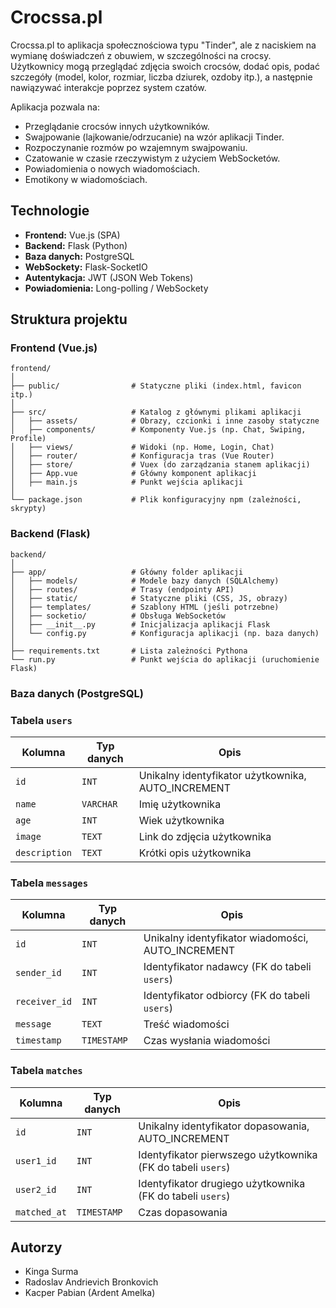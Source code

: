 # Crocssa.pl 

Crocssa.pl to aplikacja społecznościowa typu "Tinder", ale z naciskiem na wymianę doświadczeń z obuwiem, w szczególności na crocsy. Użytkownicy mogą przeglądać zdjęcia swoich crocsów, dodać opis, podać szczegóły (model, kolor, rozmiar, liczba dziurek, ozdoby itp.), a następnie nawiązywać interakcje poprzez system czatów.

Aplikacja pozwala na:
- Przeglądanie crocsów innych użytkowników.
- Swajpowanie (lajkowanie/odrzucanie) na wzór aplikacji Tinder.
- Rozpoczynanie rozmów po wzajemnym swajpowaniu.
- Czatowanie w czasie rzeczywistym z użyciem WebSocketów.
- Powiadomienia o nowych wiadomościach.
- Emotikony w wiadomościach.

## Technologie

- **Frontend:** Vue.js (SPA)
- **Backend:** Flask (Python)
- **Baza danych:** PostgreSQL
- **WebSockety:** Flask-SocketIO
- **Autentykacja:** JWT (JSON Web Tokens)
- **Powiadomienia:** Long-polling / WebSockety

## Struktura projektu

### Frontend (Vue.js)

```
frontend/
│
├── public/                # Statyczne pliki (index.html, favicon itp.)
│
├── src/                   # Katalog z głównymi plikami aplikacji
│   ├── assets/            # Obrazy, czcionki i inne zasoby statyczne
│   ├── components/        # Komponenty Vue.js (np. Chat, Swiping, Profile)
│   ├── views/             # Widoki (np. Home, Login, Chat)
│   ├── router/            # Konfiguracja tras (Vue Router)
│   ├── store/             # Vuex (do zarządzania stanem aplikacji)
│   ├── App.vue            # Główny komponent aplikacji
│   ├── main.js            # Punkt wejścia aplikacji
│
└── package.json           # Plik konfiguracyjny npm (zależności, skrypty)

```


### Backend (Flask)

```
backend/
│
├── app/                   # Główny folder aplikacji
│   ├── models/            # Modele bazy danych (SQLAlchemy)
│   ├── routes/            # Trasy (endpointy API)
│   ├── static/            # Statyczne pliki (CSS, JS, obrazy)
│   ├── templates/         # Szablony HTML (jeśli potrzebne)
│   ├── socketio/          # Obsługa WebSocketów
│   ├── __init__.py        # Inicjalizacja aplikacji Flask
│   └── config.py          # Konfiguracja aplikacji (np. baza danych)
│
├── requirements.txt       # Lista zależności Pythona
└── run.py                 # Punkt wejścia do aplikacji (uruchomienie Flask)

```

### Baza danych (PostgreSQL)

### Tabela `users`

| Kolumna      | Typ danych   | Opis                      |
|--------------|--------------|---------------------------|
| `id`         | `INT`        | Unikalny identyfikator użytkownika, AUTO_INCREMENT |
| `name`       | `VARCHAR`    | Imię użytkownika          |
| `age`        | `INT`        | Wiek użytkownika          |
| `image`      | `TEXT`       | Link do zdjęcia użytkownika |
| `description`| `TEXT`       | Krótki opis użytkownika   |

### Tabela `messages`

| Kolumna      | Typ danych   | Opis                              |
|--------------|--------------|-----------------------------------|
| `id`         | `INT`        | Unikalny identyfikator wiadomości, AUTO_INCREMENT |
| `sender_id`  | `INT`        | Identyfikator nadawcy (FK do tabeli `users`) |
| `receiver_id`| `INT`        | Identyfikator odbiorcy (FK do tabeli `users`) |
| `message`    | `TEXT`       | Treść wiadomości                  |
| `timestamp`  | `TIMESTAMP`  | Czas wysłania wiadomości          |

### Tabela `matches`

| Kolumna      | Typ danych   | Opis                              |
|--------------|--------------|-----------------------------------|
| `id`         | `INT`        | Unikalny identyfikator dopasowania, AUTO_INCREMENT |
| `user1_id`   | `INT`        | Identyfikator pierwszego użytkownika (FK do tabeli `users`) |
| `user2_id`   | `INT`        | Identyfikator drugiego użytkownika (FK do tabeli `users`) |
| `matched_at` | `TIMESTAMP`  | Czas dopasowania                  |


## Autorzy
- Kinga Surma
- Radoslav Andrievich Bronkovich
- Kacper Pabian (Ardent Amelka)

